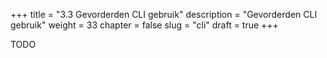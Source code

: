 +++
title = "3.3 Gevorderden CLI gebruik"
description = "Gevorderden CLI gebruik"
weight = 33
chapter = false
slug = "cli"
draft = true
+++

TODO
